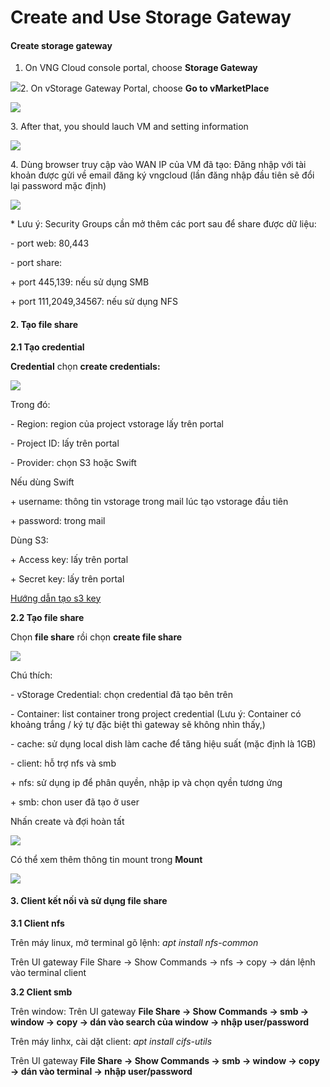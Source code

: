 # Create and Use Storage Gateway

#### Create storage gateway <a href="#createandusestoragegateway-createstoragegateway" id="createandusestoragegateway-createstoragegateway"></a>

1. On VNG Cloud console portal, choose **Storage Gateway**

&#x20; ![](https://docs.vngcloud.vn/download/attachments/69468545/image2023-12-26\_9-25-29.png?version=1\&modificationDate=1703557531000\&api=v2)2. On vStorage Gateway Portal, choose **Go to vMarketPlace**

&#x20;![](https://docs.vngcloud.vn/download/attachments/69468545/image2020-7-14\_7-33-14.png?version=1\&modificationDate=1703557683000\&api=v2)

3\. After that, you should lauch VM and setting information

&#x20;![](https://docs.vngcloud.vn/download/attachments/69468545/image2020-7-14\_7-33-31.png?version=1\&modificationDate=1703557684000\&api=v2)

4\. Dùng browser truy cập vào WAN IP của VM đã tạo: Đăng nhập với tài khoản được gửi về email đăng ký vngcloud (lần đăng nhập đầu tiên sẽ đổi lại password mặc định)&#x20;

&#x20;![](https://docs.vngcloud.vn/download/attachments/69468545/image2020-7-14\_7-34-2.png?version=1\&modificationDate=1703557684000\&api=v2)

\* Lưu ý: Security Groups cần mở thêm các port sau để share được dữ liệu:

\- port web: 80,443&#x20;

\- port share:

\+ port 445,139: nếu sử dụng SMB

\+ port 111,2049,34567: nếu sử dụng NFS

#### 2. Tạo file share  <a href="#createandusestoragegateway-2.taofileshare" id="createandusestoragegateway-2.taofileshare"></a>

**2.1 Tạo credential**

**Credential** chọn **create credentials:**&#x20;

&#x20;![](https://docs.vngcloud.vn/download/attachments/69468545/image2020-7-14\_7-35-36.png?version=1\&modificationDate=1703557684000\&api=v2)

Trong đó:&#x20;

\- Region: region của project vstorage lấy trên portal&#x20;

\- Project ID: lấy trên portal&#x20;

\- Provider: chọn S3 hoặc Swift&#x20;

Nếu dùng Swift&#x20;

\+ username: thông tin vstorage trong mail lúc tạo vstorage đầu tiên&#x20;

\+ password: trong mail&#x20;

Dùng S3:&#x20;

\+ Access key: lấy trên portal&#x20;

\+ Secret key: lấy trên portal&#x20;

[Hướng dẫn tạo s3 key](https://docs.vngcloud.vn/pages/viewpage.action?pageId=2721352)

&#x20;**2.2 Tạo file share**

Chọn **file share** rồi chọn **create file share**

![](https://docs.vngcloud.vn/download/attachments/69468545/image2020-7-14\_7-46-27.png?version=1\&modificationDate=1703557684000\&api=v2)

Chú thích:

\- vStorage Credential: chọn credential đã tạo bên trên

\- Container:  list container trong project credential (Lưu ý: Container có khoảng trắng / ký tự đặc biệt thì gateway sẽ không nhìn thấy,)

\- cache: sử dụng local dish làm cache để tăng hiệu suất (mặc định là 1GB)

\- client: hỗ trợ nfs và smb

\+ nfs: sử dụng ip để phân quyền, nhập ip và chọn qyền tương ứng

\+ smb: chon user đã tạo ở user

Nhấn create và đợi hoàn tất

![](https://docs.vngcloud.vn/download/attachments/69468545/image2020-7-14\_7-55-5.png?version=1\&modificationDate=1703557684000\&api=v2)

Có thể xem thêm thông tin mount trong **Mount**

![](https://docs.vngcloud.vn/download/attachments/69468545/image2020-7-14\_7-56-19.png?version=1\&modificationDate=1703557684000\&api=v2)

#### 3. Client kết nối và sử dụng file share <a href="#createandusestoragegateway-3.clientketnoivasudungfileshare" id="createandusestoragegateway-3.clientketnoivasudungfileshare"></a>

**3.1 Client nfs**

Trên máy linux, mở terminal gõ lệnh: _apt install nfs-common_

Trên UI gateway File Share -> Show Commands -> nfs -> copy -> dán lệnh vào terminal client

**3.2 Client smb**

Trên window: Trên UI gateway **File Share -> Show Commands -> smb -> window -> copy -> dán vào search của window -> nhập user/password**

Trên máy linhx, cài dặt client:  _apt install cifs-utils_&#x20;

Trên UI gateway **File Share -> Show Commands -> smb -> window -> copy -> dán vào terminal -> nhập user/password**
